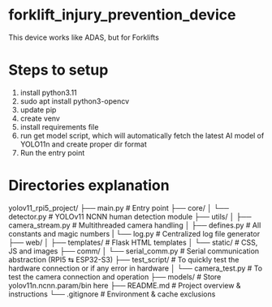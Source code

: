 # forklift_injury_prevention_device
This device works like ADAS, but for Forklifts

# Steps to setup
1) install python3.11
2) sudo apt install python3-opencv
3) update pip
4) create venv
5) install requirements file
6) run get model script, which will automatically fetch the latest AI model of YOLO11n and create proper dir format
7) Run the entry point

# Directories explanation
yolov11_rpi5_project/
├── main.py                         # Entry point
├── core/
│   └── detector.py                 # YOLOv11 NCNN human detection module
├── utils/
│   ├── camera_stream.py           # Multithreaded camera handling
│   ├── defines.py                 # All constants and magic numbers
|   └── log.py                     # Centralized log file generator
├── web/
│   ├── templates/                 # Flask HTML templates
│   └── static/                    # CSS, JS and images
├── comm/
│   └── serial_comm.py             # Serial communication abstraction (RPI5 ⇆ ESP32-S3)
├── test_script/                   # To quickly test the hardware connection or if any error in hardware 
│   └── camera_test.py             # To test the camera connection and operation
├── models/                        # Store yolov11n.ncnn.param/bin here
├── README.md                      # Project overview & instructions
└── .gitignore                     # Environment & cache exclusions